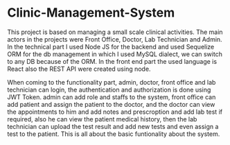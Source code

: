 # Clinic-Management-System

This project is based on managing a small scale clinical activities. The main actors in the projects were Front Office, Doctor, Lab Technician and Admin. In the technical part I used Node JS for the backend and used Sequelize ORM for the db management in which I used MySQL dialect, we can switch to any DB because of the ORM. In the front end part the used language is React also the REST API were created using node.

When coming to the functionality part, admin, doctor, front office and lab technician can login, the authentication and authorization is done using JWT Token. admin can add role and staffs to the system, front office can add patient and assign the patient to the doctor, and the doctor can view the appointments to him and add notes and prescroption and add lab test if required, also he can view the patient medical history, then the lab technician can upload the test result and add new tests and even assign a test to the patient. This is all about the basic funtionality about the system. 
